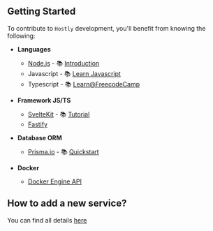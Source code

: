 ## Getting Started

To contribute to `Hostly` development, you'll benefit from knowing the following:

- **Languages**
  - [Node.js]() - 📚 [Introduction](https://nodejs.dev/en/learn/introduction-to-nodejs/)
  - Javascript - 📚 [Learn Javascript](https://learnjavascript.online/)
  - Typescript - 📚 [Learn@FreecodeCamp](https://www.freecodecamp.org/news/learn-typescript-beginners-guide/)

- **Framework JS/TS**
  - [SvelteKit](https://kit.svelte.dev/) - 📚 [Tutorial](https://svelte.dev/tutorial/basics)
  - [Fastify](https://www.fastify.io/)

- **Database ORM**
  - [Prisma.io](https://www.prisma.io/) - 📚 [Quickstart](https://www.prisma.io/docs/getting-started/quickstart)

- **Docker**
  - [Docker Engine API](https://docs.docker.com/engine/api/)

## How to add a new service?
You can find all details [here](https://github.com/khulnasoft/hostly-community-templates)
